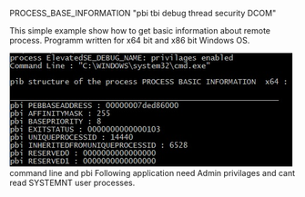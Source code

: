 PROCESS_BASE_INFORMATION     "pbi tbi debug thread security DCOM"


This simple example show how to get basic information about remote process. 
Programm written for x64 bit and x86 bit Windows OS. 

![Image 1](cmd.jpg)     command line and pbi
Following application need Admin privilages and cant read SYSTEMNT user processes.
